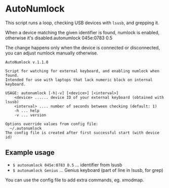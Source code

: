 AutoNumlock
===========

This script runs a loop, checking USB devices with `lsusb`, and grepping it.

When a device matching the given identifier is found, numlock is enabled, otherwise it's disabled.autonumlock 045e:0783 0.5

The change happens only when the device is connected or disconnected, you can adjust numlock manually otherwise.

```none
AutoNumlock v.1.1.0

Script for watching for external keyboard, and enabling numlock when found.
Intended for use with laptops that lack numeric block on internal keyboard.

USAGE: autonumlock [-h|-v] [<device>] [<interval>]
    <device> ...... device ID of your external keyboard (obtained with lsusb)
    <interval> .... number of seconds between checking (default: 1)
    -h ... help
    -v ... version

Options override values from config file:
  ~/.autonumlock
The config file is created after first successful start (with device id)

```

Example usage
-------------

- `$ autonumlock 045e:0783 0.5` ... identifier from lsusb
- `$ autonumlock Genius` ... Genius keyboard (part of line in lsusb, for grep)

You can use the config file to add extra commands, eg. xmodmap.
